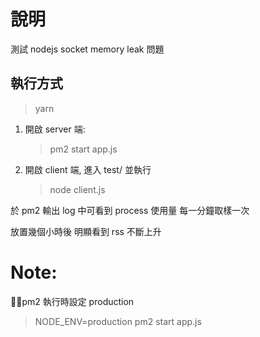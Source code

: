 # 說明

測試 nodejs socket memory leak 問題

## 執行方式

> yarn

1. 開啟 server 端:

   > pm2 start app.js

2. 開啟 client 端, 進入 test/ 並執行

   > node client.js

於 pm2 輸出 log 中可看到 process 使用量 每一分鐘取樣一次

放置幾個小時後 明顯看到 rss 不斷上升

# Note:

pm2 執行時設定 production

> NODE_ENV=production pm2 start app.js
